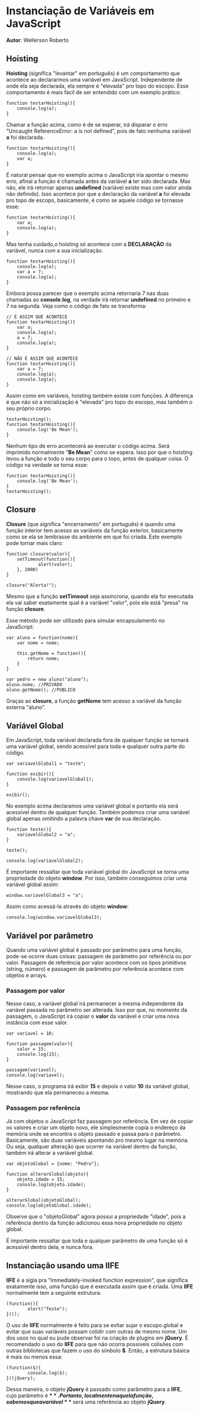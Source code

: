 # Instanciação de Variáveis em JavaScript
**Autor**: Wellerson Roberto

## Hoisting ##

**Hoisting** (significa "levantar" em português) é um comportamento que acontece ao declararmos uma variável em JavaScript. Independente de onde ela seja declarada, ela sempre é "elevada" pro topo do escopo. Esse comportamento é mais fácil de ser entendido com um exemplo prático:

```
function testarHoisting(){
	console.log(a);
}
```
Chamar a função acima, como é de se esperar, irá disparar o erro "Uncaught ReferenceError: a is not defined", pois de fato nenhuma variável **a** foi declarada.

```
function testarHoisting(){
	console.log(a);
	var a;
}
```
É natural pensar que no exemplo acima o JavaScript iria apontar o mesmo erro, afinal a função é chamada antes da variável **a** ter sido declarada. Mas não, ele irá retornar apenas **undefined** (variável existe mas com valor ainda não definido). Isso acontece por que a declaração da variável **a** foi elevada pro topo de escopo, basicamente, é como se aquele código se tornasse esse:
```
function testarHoisting(){
	var a;
	console.log(a);
}
```

Mas tenha cuidado,o hoisting só acontece com a **DECLARAÇÃO** da variável, nunca com a sua inicialização.
```
function testarHoisting(){
	console.log(a);
	var a = 7;
	console.log(a);
}
```
Embora possa parecer que o exemplo acima retornaria 7 nas duas chamadas ao **console.log**, na verdade irá retornar **undefined** no primeiro e 7 na segunda. Veja como o código de fato se transforma:
```
// É ASSIM QUE ACONTECE
function testarHoisting(){
	var a;
	console.log(a);
	a = 7;
	console.log(a);
}

// NÃO É ASSIM QUE ACONTECE
function testarHoisting(){
	var a = 7;
	console.log(a);
	console.log(a);
}
```

Assim como em variáveis, hoisting também existe com funções. A diferença é que não só a inicialização é "elevada" pro topo do escopo, mas também o seu próprio corpo.

```
testarHoisting();
function testarHoisting(){
	console.log('Be Mean');
}
```
Nenhum tipo de erro acontecerá ao executar o código acima. Será imprimido normalmente "**Be Mean**" como se espera. Isso por que o hoisting levou a função e todo o seu corpo para o topo, antes de qualquer coisa. O código na verdade se torna esse:
```
function testarHoisting(){
	console.log('Be Mean');
}
testarHoisting();
```

## Closure ##

**Closure** (que significa "encerramento" em português) é quando uma função interior tem acesso as variáveis da função exterior, basicamente como se ela se lembrasse do ambiente em que foi criada. Este exemplo pode tornar mais claro:

```
function closure(valor){
    setTimeout(function(){
            alert(valor);
    }, 2000)
}

closure("Alerta!");
```

Mesmo que a função **setTimeout** seja assíncrona, quando ela for executada ela vai saber exatamente qual é a variável "valor", pois ela está "presa" na função **closure**.

Esse método pode ser utilizado para simular encapsulamento no JavaScript:

```
var aluno = function(nome){
    var nome = nome;

    this.getNome = function(){
        return nome;
    }
}

var pedro = new aluno("aluno");
aluno.nome; //PRIVADO
aluno.getNome(); //PUBLICO
```

Graças ao **closure**, a função **getNome** tem acesso a variável da função externa "aluno".

## Variável Global ##

Em JavaScript, toda variável declarada fora de qualquer função se tornará uma variável global, sendo acessível para toda e qualquer outra parte do código.

```
var variavelGlobal1 = "teste";

function exibir(){
    console.log(variavelGlobal1);
}

exibir();
```

No exemplo acima declaramos uma variável global e portanto ela será acessível dentro de qualquer função. Também podemos criar uma variável global apenas omitindo a palavra chave **var** de sua declaração.

```
function teste(){
    variavelGlobal2 = "a";
}

teste();

console.log(variavelGlobal2);
```

É importante ressaltar que toda variável global do JavaScript se torna uma propriedade do objeto **window**. Por isso, também conseguimos criar uma variável global assim:

```
window.variavelGlobal3 = "a";
```

Assim como acessá-la através do objeto **window**:
```
console.log(window.variavelGlobal3);
```

## Variável por parâmetro ##

Quando uma variável global é passado por parâmetro para uma função, pode-se ocorre duas coisas: passagem de parâmetro por referência ou por valor. Passagem de referência por valor acontece com os tipos primitivos (string, número) e passagem de parâmetro por referência acontece com objetos e arrays.

### Passagem por valor ###

Nesse caso, a variável global irá permanecer a mesma independente da variável passada no parâmetro ser alterada. Isso por que, no momento da passagem, o JavaScript irá copiar o **valor** da variável e criar uma nova instância com esse valor.

```
var variavel = 10;

function passagem(valor){
    valor = 15;
    console.log(15);
}

passagem(variavel);
console.log(variavel);
```

Nesse caso, o programa irá exibir **15** e depois o valor **10** da variável global, mostrando que ela permaneceu a mesma.

### Passagem por referência ###

Já com objetos o JavaScript faz passagem por referência. Em vez de copiar os valores e criar um objeto novo, ele simplesmente copia o endereço da memória onde se encontra o objeto passado e passa para o parâmetro. Basicamente, são duas variáveis apontando pro mesmo lugar na memória. Ou seja, qualquer alteração que ocorrer na variável dentro da função, também irá alterar a variável global.

```
var objetoGlobal = {nome: "Pedro"};

function alterarGlobal(objeto){
    objeto.idade = 15;
    console.log(objeto.idade);
}

alterarGlobal(objetoGlobal);
console.log(objetoGlobal.idade);
```

Observe que o "objetoGlobal" agora possui a propriedade "idade", pois a referência dentro da função adicionou essa nova propriedade no objeto global.

É importante ressaltar que toda e qualquer parâmetro de uma função só é acessível dentro dela, e nunca fora.

## Instanciação usando uma IIFE ##

**IIFE** é a sigla pra "Immediately-invoked function expression", que significa exatamente isso, uma função que é executada assim que é criada. Uma **IIFE** normalmente tem a seguinte estrutura:

```
(function(){
        alert("Teste");
})();
```

O uso de **IIFE** normalmente é feito para se evitar sujar o escopo global e evitar que suas variáveis possam colidir com outras de mesmo nome. Um dos usos no qual eu pude observar foi na criação de plugins em **jQuery**. É recomendado o uso do **IIFE** para que não ocorra possíveis colisões com outras bibliotecas que fazem o uso do símbolo **$**. Então, a estrutura básica é mais ou menos essa:

```
(function($){
        console.log($);
})(jQuery);
```

Dessa maneira, o objeto **jQuery** é passado como parâmetro para a **IIFE**, cujo parâmetro é **$**. Portanto, localmente naquela função, sabemos que a variável **$** será uma referência ao objeto **jQuery**.
